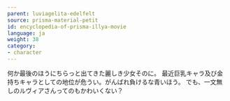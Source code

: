 ```yaml
---
parent: luviagelita-edelfelt
source: prisma-material-petit
id: encyclopedia-of-prisma-illya-movie
language: ja
weight: 38
category:
- character
---
```


何か最後のほうにちらっと出てきた麗しき少女そのに。
最近巨乳キャラ及び金持ちキャラとしての地位が危うい。がんばれ負けるな青いほう。
でも、一文無しのルヴィアさんってのもかわいくない？
